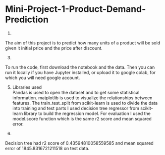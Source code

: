 # Mini-Project-1-Product-Demand-Prediction

1. 
The aim of this project is to predict how many units of a product will be sold given it initial price and the price after discount.

3. 
To run the code, first download the notebook and the data. Then you can run it locally if you have Jupyter installed, or upload it to google colab,
for which you will need google account.

5. Libraries used  
Pandas is used to open the dataset and to get some statistical information.
matplotlib is used to visualize the relationships between features.
The train_test_split from scikit-learn is used to divide the data into training and test parts 
I used decision tree regressor from scikit-learn library to build the regression model. 
For evaluation I used the model.score function which is the same r2 score and mean squared error.  

6. 
Decision tree had r2 score of 0.43594810058559585 and mean squared error of 1845.8316721211518 on test data.

